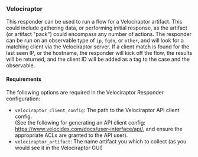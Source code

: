 ### Velociraptor
This responder can be used to run a flow for a Velociraptor artifact.  This could include gathering data, or performing initial response, as the artifact (or artifact "pack") could encompass any number of actions.  The responder can be run on an observable type of `ip`, `fqdn`, or `other`, and will look for a matching client via the Velociraptor server.  If a client match is found for the last seen IP, or the hostname, the responder will kick off the flow, the results will be returned, and the client ID will be added as a tag to the case and the observable.

#### Requirements
The following options are required in the Velociraptor Responder configuration:   

- `velociraptor_client_config`: The path to the Velociraptor API client config.  
(See the following for generating an API client config: https://www.velocidex.com/docs/user-interface/api/, and ensure the appropriate ACLs are granted to the API user).  
- `velociraptor_artifact`: The name artifact you which to collect (as you would see it in the Velociraptor GUI)

